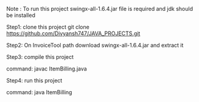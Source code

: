 Note : To run this project swingx-all-1.6.4.jar file is required and jdk should be installed

Step1: clone this project
git clone https://github.com/Divyansh747/JAVA_PROJECTS.git

Step2: On InvoiceTool path download swingx-all-1.6.4.jar and extract it

Step3: compile this project 

command: javac ItemBilling.java

Step4: run this project

command: java ItemBilling
